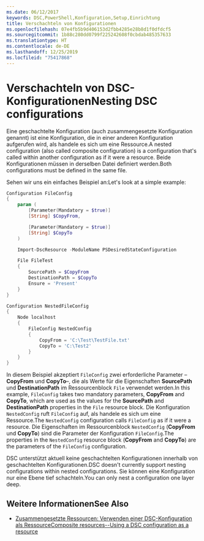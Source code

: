 ```yaml
---
ms.date: 06/12/2017
keywords: DSC,PowerShell,Konfiguration,Setup,Einrichtung
title: Verschachteln von Konfigurationen
ms.openlocfilehash: 07e4fb5b9d406153d2fbb4285e28b8d1f0dfdcf5
ms.sourcegitcommit: 1b88c280dd0799f225242608f0cbdab485357633
ms.translationtype: HT
ms.contentlocale: de-DE
ms.lasthandoff: 12/25/2019
ms.locfileid: "75417868"
---
```

# <a name="nesting-dsc-configurations"></a><span data-ttu-id="aefee-103">Verschachteln von DSC-Konfigurationen</span><span class="sxs-lookup"><span data-stu-id="aefee-103">Nesting DSC configurations</span></span>

<span data-ttu-id="aefee-104">Eine geschachtelte Konfiguration (auch zusammengesetzte Konfiguration genannt) ist eine Konfiguration, die in einer anderen Konfiguration aufgerufen wird, als handele es sich um eine Ressource.</span><span class="sxs-lookup"><span data-stu-id="aefee-104">A nested configuration (also called composite configuration) is a configuration that's called within another configuration as if it were a resource.</span></span> <span data-ttu-id="aefee-105">Beide Konfigurationen müssen in derselben Datei definiert werden.</span><span class="sxs-lookup"><span data-stu-id="aefee-105">Both configurations must be defined in the same file.</span></span>

<span data-ttu-id="aefee-106">Sehen wir uns ein einfaches Beispiel an:</span><span class="sxs-lookup"><span data-stu-id="aefee-106">Let's look at a simple example:</span></span>

```powershell
Configuration FileConfig
{
    param (
        [Parameter(Mandatory = $true)]
        [String] $CopyFrom,

        [Parameter(Mandatory = $true)]
        [String] $CopyTo
    )

    Import-DscResource -ModuleName PSDesiredStateConfiguration

    File FileTest
    {
        SourcePath = $CopyFrom
        DestinationPath = $CopyTo
        Ensure = 'Present'
    }
}

Configuration NestedFileConfig
{
    Node localhost
    {
        FileConfig NestedConfig
        {
            CopyFrom = 'C:\Test\TestFile.txt'
            CopyTo = 'C:\Test2'
        }
    }
}
```

<span data-ttu-id="aefee-107">In diesem Beispiel akzeptiert `FileConfig` zwei erforderliche Parameter – **CopyFrom** und **CopyTo**–, die als Werte für die Eigenschaften **SourcePath** und **DestinationPath** im Ressourcenblock `File` verwendet werden.</span><span class="sxs-lookup"><span data-stu-id="aefee-107">In this example, `FileConfig` takes two mandatory parameters, **CopyFrom** and **CopyTo**, which are used as the values for the **SourcePath** and **DestinationPath** properties in the `File` resource block.</span></span> <span data-ttu-id="aefee-108">Die Konfiguration `NestedConfig` ruft `FileConfig` auf, als handele es sich um eine Ressource.</span><span class="sxs-lookup"><span data-stu-id="aefee-108">The `NestedConfig` configuration calls `FileConfig` as if it were a resource.</span></span> <span data-ttu-id="aefee-109">Die Eigenschaften im Ressourcenblock `NestedConfig` (**CopyFrom** und **CopyTo**) sind die Parameter der Konfiguration `FileConfig`.</span><span class="sxs-lookup"><span data-stu-id="aefee-109">The properties in the `NestedConfig` resource block (**CopyFrom** and **CopyTo**) are the parameters of the `FileConfig` configuration.</span></span>

<span data-ttu-id="aefee-110">DSC unterstützt aktuell keine geschachtelten Konfigurationen innerhalb von geschachtelten Konfigurationen.</span><span class="sxs-lookup"><span data-stu-id="aefee-110">DSC doesn't currently support nesting configurations within nested configurations.</span></span> <span data-ttu-id="aefee-111">Sie können eine Konfiguration nur eine Ebene tief schachteln.</span><span class="sxs-lookup"><span data-stu-id="aefee-111">You can only nest a configuration one layer deep.</span></span>

## <a name="see-also"></a><span data-ttu-id="aefee-112">Weitere Informationen</span><span class="sxs-lookup"><span data-stu-id="aefee-112">See Also</span></span>

- [<span data-ttu-id="aefee-113">Zusammengesetzte Ressourcen: Verwenden einer DSC-Konfiguration als Ressource</span><span class="sxs-lookup"><span data-stu-id="aefee-113">Composite resources--Using a DSC configuration as a resource</span></span>](../resources/authoringResourceComposite.md)